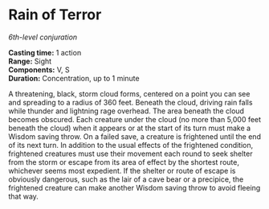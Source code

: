 # Rain of Terror

_6th-level conjuration_

**Casting time:** 1 action  
**Range:** Sight  
**Components:** V, S  
**Duration:** Concentration, up to 1 minute  

A threatening, black, storm cloud forms, centered on a point you can see and spreading to a radius of 360 feet. Beneath the cloud, driving rain falls while thunder and lightning rage overhead. The area beneath the cloud becomes obscured. Each creature under the cloud (no more than 5,000 feet beneath the cloud) when it appears or at the start of its turn must make a Wisdom saving throw. On a failed save, a creature is frightened until the end of its next turn. In addition to the usual effects of the frightened condition, frightened creatures must use their movement each round to seek shelter from the storm or escape from its area of effect by the shortest route, whichever seems most expedient. If the shelter or route of escape is obviously dangerous, such as the lair of a cave bear or a precipice, the frightened creature can make another Wisdom saving throw to avoid fleeing that way.